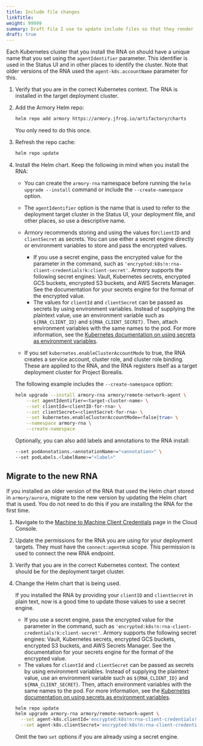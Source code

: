 ```yaml
---
title: Include file changes
linkTitle: 
weight: 99999
summary: Draft file I use to update include files so that they render
draft: true
---
```


Each Kubernetes cluster that you install the RNA on should have a unique name that you set using the `agentIdentifier` parameter. This identifier is used in the Status UI and in other places to identify the cluster. Note that older versions of the RNA used the `agent-k8s.accountName` parameter for this.

1. Verify that you are in the correct Kubernetes context. The RNA is installed in the target deployment cluster.

2. Add the Armory Helm repo:

   ```bash
   helm repo add armory https://armory.jfrog.io/artifactory/charts
   ```

   You only need to do this once.

3. Refresh the repo cache:

   ```bash
   helm repo update
   ```

4. Install the Helm chart. Keep the following in mind when you install the RNA:

   * You can create the `armory-rna` namespace before running the `helm upgrade --install` command or include the `--create-namespace` option.

   * The `agentIdentifier` option is the name that is used to refer to the deployment target cluster in the Status UI, your deployment file, and other places, so use a descriptive name.

   * Armory recommends storing and using the values for`clientID` and `clientSecret` as secrets. You can use either a secret engine directly or environment variables to store and pass the encrypted values.

     * If you use a secret engine, pass the encrypted value for the parameter in the command, such as `'encrypted:k8s!n:rna-client-credentials!k:client-secret'`. Armory supports the following secret engines: Vault, Kubernetes secrets, encrypted GCS buckets, encrypted S3 buckets, and AWS Secrets Manager. See the documentation for your secrets engine for the format of the encrypted value.
     * The values for `clientId` and `clientSecret` can be passed as secrets by using environment variables. Instead of supplying the plaintext value, use an environment variable such as `${RNA_CLIENT_ID}` and `${RNA_CLIENT_SECRET}`. Then, attach environment variables with the same names to the pod. For more information, see the [Kubernetes documentation on using secrets as environment variables](https://kubernetes.io/docs/tasks/inject-data-application/define-environment-variable-container/).

   *  If you set `kubernetes.enableClusterAccountMode` to true, the RNA creates a service account, cluster role, and cluster role binding. These are applied to the RNA, and the RNA registers itself as a target deployment cluster for Project Borealis.


    The following example includes the `--create-namespace` option:

    ```bash
    helm upgrade --install armory-rna armory/remote-network-agent \
        --set agentIdentifier=<target-cluster-name> \
        --set clientId=<clientID-for-rna> \
        --set clientSecret=<clientSecret-for-rna> \
        --set kubernetes.enableClusterAccountMode=<false|true> \
        --namespace armory-rna \
        --create-namespace 
    ```

   Optionally, you can also add labels and annotations to the RNA install:

   ```bash
   --set podAnnotations.<annotationName>="<annotation>" \
   --set podLabels.<labelName>="<label>"
   ```

## Migrate to the new RNA

If you installed an older version of the RNA that used the Helm chart stored in `armory/aurora`, migrate to the new version by updating the Helm chart that is used. You do not need to do this if you are installing the RNA for the first time.


1. Navigate to the [Machine to Machine Client Credentials](https://console.cloud.armory.io/configuration/credentials) page in the Cloud Console.
2. Update the permissions for the RNA you are using for your deployment targets. They must have the `connect:agentHub` scope. This permission is used to connect the new RNA endpoint.
3. Verify that you are in the correct Kubernetes context. The context should be for the deployment target cluster.
4. Change the Helm chart that is being used.

   If you installed the RNA by providing your `clientID` and `clientSecret` in plain text, now is a good time to update those values to use a secret engine.

     * If you use a secret engine, pass the encrypted value for the parameter in the command, such as `'encrypted:k8s!n:rna-client-credentials!k:client-secret'`. Armory supports the following secret engines: Vault, Kubernetes secrets, encrypted GCS buckets, encrypted S3 buckets, and AWS Secrets Manager. See the documentation for your secrets engine for the format of the encrypted value.
     * The values for `clientId` and `clientSecret` can be passed as secrets by using environment variables. Instead of supplying the plaintext value, use an environment variable such as `${RNA_CLIENT_ID}` and `${RNA_CLIENT_SECRET}`. Then, attach environment variables with the same names to the pod. For more information, see the [Kubernetes documentation on using secrets as environment variables](https://kubernetes.io/docs/tasks/inject-data-application/define-environment-variable-container/).

   ```bash
   helm repo update
   helm upgrade armory-rna armory/remote-network-agent \
     --set agent-k8s.clientId='encrypted:k8s!n:rna-client-credentials!k:client-id' \
     --set agent-k8s.clientSecret='encrypted:k8s!n:rna-client-credentials!k:client-secret'
    ```

    Omit the two `set` options if you are already using a secret engine.